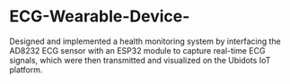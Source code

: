 # ECG-Wearable-Device-
Designed and implemented a health monitoring system by interfacing the AD8232 ECG sensor with an ESP32 module to capture real-time ECG signals, which were then transmitted and visualized on the Ubidots IoT platform.
